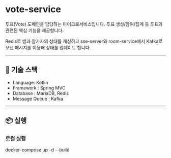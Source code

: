 # vote-service

투표(Vote) 도메인을 담당하는 마이크로서비스입니다. 투표 생성/참여/집계 등 투표와 관련된 핵심 기능을 제공합니다.

Redis로 방과 참가자의 상태를 캐싱하고 sse-server와 room-service에서 Kafka로 보낸 메시지를 이용해 상태를 업데이트 합니다.

---

## 🧰 기술 스택

- Language: Kotlin
- Framework : Spring MVC
- Database : MariaDB, Redis
- Message Queue : Kafka

---

## 📦 실행

### 로컬 실행
docker-compose up -d --build

